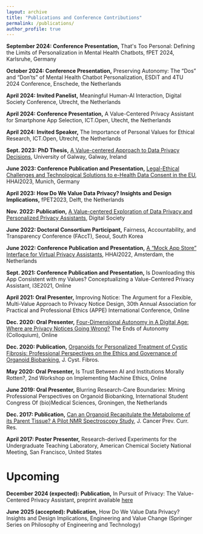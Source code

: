 ```yaml
---
layout: archive
title: "Publications and Conference Contributions"
permalink: /publications/
author_profile: true
---
```

**September 2024: Conference Presentation,** That's Too Personal: Defining the Limits of Personalization in Mental Health Chatbots, fPET 2024, Karlsruhe, Germany

**October 2024: Conference Presentation,** Preserving Autonomy: The “Dos” and “Don’ts” of Mental Health Chatbot Personalization, ESDiT and 4TU 2024 Conference, Enschede, the Netherlands

**April 2024: Invited Panelist,** Meaningful Human-AI Interaction, Digital Society Conference, Utrecht, the Netherlands

**April 2024: Conference Presentation,** A Value-Centered Privacy Assistant for Smartphone App Selection, ICT.Open, Utecht, the Netherlands

**April 2024: Invited Speaker,** The Importance of Personal Values for Ethical Research, ICT.Open, Utrecht, the Netherlands

**Sept. 2023: PhD Thesis,** [A Value-centered Approach to Data Privacy Decisions](https://researchrepository.universityofgalway.ie/entities/publication/8ed0ab0e-f773-4b8e-8c00-655edd00cef4), University of Galway, Galway, Ireland

**June 2023: Conference Publication and Presentation,** [Legal-Ethical Challenges and Technological Solutions to e-Health Data Consent in the EU](https://ebooks.iospress.nl/volumearticle/63336), HHAI2023, Munich, Germany

**April 2023: How Do We Value Data Privacy? Insights and Design Implications,** fPET2023, Delft, the Netherlands

**Nov. 2022:	Publication,** [A Value-centered Exploration of Data Privacy and Personalized Privacy Assistants](https://link.springer.com/article/10.1007/s44206-022-00028-w), Digital Society

**June 2022:	Doctoral Consortium Participant,** Fairness, Accountability, and Transparency Conference (FAccT), Seoul, South Korea

**June 2022: Conference Publication and Presentation,** [A “Mock App Store” Interface for Virtual Privacy Assistants](https://ebooks.iospress.nl/doi/10.3233/FAIA220212), HHAI2022, Amsterdam, the   Netherlands 

**Sept. 2021:	Conference Publication and Presentation,** Is Downloading this App Consistent with my Values? Conceptualizing a Value-Centered Privacy Assistant, I3E2021, Online

**April 2021:	Oral Presenter,** Improving Notice: The Argument for a Flexible, Multi-Value Approach to Privacy Notice Design, 30th Annual Association for Practical and Professional Ethics (APPE) International Conference, Online

**Dec. 2020:	Oral Presenter,** [Four-Dimensional Autonomy in A Digital Age: Where are Privacy Notices Going Wrong?](https://www.youtube.com/watch?v=SPt3BEdtxww) The Ends of Autonomy (Colloquium), Online

**Dec. 2020: Publication,** [Organoids for Personalized Treatment of Cystic Fibrosis: Professional Perspectives on the Ethics and Governance of Organoid Biobanking](https://pubmed.ncbi.nlm.nih.gov/33303364/), J. Cyst. Fibros.

**May 2020:	Oral Presenter,** Is Trust Between AI and Institutions Morally Rotten?, 2nd Workshop on Implementing Machine Ethics, Online

**June 2019:	Oral Presenter,** Blurring Research-Care Boundaries: Mining Professional Perspectives on Organoid Biobanking, International Student Congress Of (bio)Medical Sciences, Groningen, the Netherlands

**Dec. 2017: 	Publication,** [Can an Organoid Recapitulate the Metabolome of its Parent Tissue? A Pilot NMR Spectroscopy Study](https://medcraveonline.com/JCPCR/can-an-organoid-recapitulate-the-metabolome-of-its-parent-tissue-a-pilot-nmr-spectroscopy-study.html), J. Cancer Prev. Curr. Res.

**April 2017: 	Poster Presenter,** Research-derived Experiments for the Undergraduate Teaching Laboratory, American Chemical Society National Meeting, San Francisco, United States

Upcoming
======

**December 2024 (expected): Publication,** In Pursuit of Privacy: The Value-Centered Privacy Assistant, preprint available [here](https://arxiv.org/abs/2308.05700)

**June 2025 (accepted): Publication,** How Do We Value Data Privacy? Insights and Design Implications, Engineering and Value Change (Springer Series on Philosophy of Engineering and Technology)
